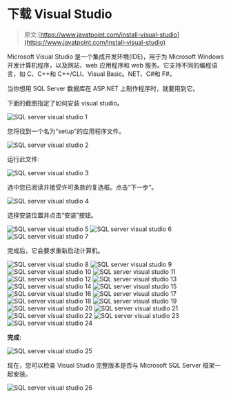 # 下载 Visual Studio

> 原文:[https://www.javatpoint.com/install-visual-studio](https://www.javatpoint.com/install-visual-studio)

Microsoft Visual Studio 是一个集成开发环境(IDE)，用于为 Microsoft Windows 开发计算机程序，以及网站、web 应用程序和 web 服务。它支持不同的编程语言，如 C、C++和 C++/CLI、Visual Basic。NET、C#和 F#。

当你想用 SQL Server 数据库在 ASP.NET 上制作程序时，就要用到它。

下面的截图指定了如何安装 visual studio。

![SQL server visual studio 1](../Images/b4e8fdf95d7afc1544afed2e211723f5.png)

您将找到一个名为“setup”的应用程序文件。

![SQL server visual studio 2](../Images/c8abb96fbd82c03417cfee780ad0847e.png)

运行此文件:

![SQL server visual studio 3](../Images/05b060c4f1103799820c6802eb6b8cc3.png)

选中您已阅读并接受许可条款的复选框。点击“下一步”。

![SQL server visual studio 4](../Images/7efa6b6c54128e9addd4189b6c30382d.png)

选择安装位置并点击“安装”按钮。

![SQL server visual studio 5](../Images/56ac18ceb6559eb918c213a19bf30b1c.png)
![SQL server visual studio 6](../Images/9288fba20f0c2ed723c26e3eeb31c044.png)
![SQL server visual studio 7](../Images/5e3a765a6d358a724e98f23ae36109ef.png)

完成后，它会要求重新启动计算机。

![SQL server visual studio 8](../Images/c79f842b08c50952b5821d5b925a5abb.png)
![SQL server visual studio 9](../Images/4c5b31e80d13cd78a1dc278760a92feb.png)
![SQL server visual studio 10](../Images/afabb616715229a41efe68f99ec74db5.png)
![SQL server visual studio 11](../Images/1d071bce49266d98f3b438c16d747aff.png)
![SQL server visual studio 12](../Images/9bd7f807fa16743f1b32714b0da8d98f.png)
![SQL server visual studio 13](../Images/9b9200554873b1b4e74a43ecaa9b2b25.png)
![SQL server visual studio 14](../Images/c7b1adb2ff9296966c7517b9ef9dee53.png)
![SQL server visual studio 15](../Images/98b630c9eaf7289adfd0de9b0894f1ed.png)
![SQL server visual studio 16](../Images/ef0cca51663706c51e8a310b64dedf66.png)
![SQL server visual studio 17](../Images/618dcb5ba3b05a24fb53f12757b81499.png)
![SQL server visual studio 18](../Images/c2f7658c6d0637b13d0d5fed120c4b8f.png)
![SQL server visual studio 19](../Images/91bc69acd9ab2e710b1e3968404b2637.png)
![SQL server visual studio 20](../Images/29657426e5b6c5927323857174aff0ae.png)
![SQL server visual studio 21](../Images/dfe063f0fe8e23fe96fe7fb18f884965.png)
![SQL server visual studio 22](../Images/7a5ea936de233bb8f5c2104ad6daf3b8.png)
![SQL server visual studio 23](../Images/56dda04e56cb4daf3d2c054cba5d68dd.png)
![SQL server visual studio 24](../Images/57a7faa21bcde14ceabb65fad299e0a2.png)

**完成:**

![SQL server visual studio 25](../Images/12c7ca7a10eb8de48e1120e2de2660f6.png)

现在，您可以检查 Visual Studio 完整版本是否与 Microsoft SQL Server 框架一起安装。

![SQL server visual studio 26](../Images/673dbcdf02ab7f955b0e2bb539acb4ff.png)